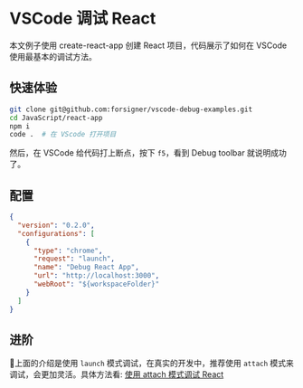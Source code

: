 # VSCode 调试 React

本文例子使用 create-react-app 创建 React 项目，代码展示了如何在 VSCode 使用最基本的调试方法。

## 快速体验

``` bash
git clone git@github.com:forsigner/vscode-debug-examples.git
cd JavaScript/react-app
npm i
code .  # 在 VScode 打开项目
```

然后，在 VSCode 给代码打上断点，按下 `f5`，看到 Debug toolbar 就说明成功了。

## 配置

```json
{
  "version": "0.2.0",
  "configurations": [
    {
      "type": "chrome",
      "request": "launch",
      "name": "Debug React App",
      "url": "http://localhost:3000",
      "webRoot": "${workspaceFolder}"
    }
  ]
}
```

## 进阶

上面的介绍是使用 `launch` 模式调试，在真实的开发中，推荐使用 `attach` 模式来调试，会更加灵活。具体方法看: [使用 attach 模式调试 React](/JavaScript/react-app-attach/README.md)
